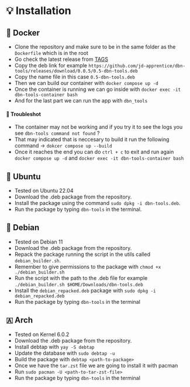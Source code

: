 # 💡 Installation

## 🐋 Docker

- Clone the repository and make sure to be in the same folder as the `Dockerfile` which is in the root
- Go check the latest release from [TAGS](https://github.com/jd-apprentice/dbn-tools/tags)
- Copy the deb link for example `https://github.com/jd-apprentice/dbn-tools/releases/download/0.0.5/0.5-dbn-tools.deb`
- Copy the name file in this case `0.5-dbn-tools.deb`
- Then we can build our container with `docker compose up -d`
- Once the container is running we can go inside with `docker exec -it dbn-tools-container bash`
- And for the last part we can run the app with `dbn_tools`

#### 🔬 Troubleshot

- The container may not be working and if you try it to see the logs you see `dbn-tools command not found` ?
- That may indicated that is neccesary to build it run the following command -> `dokcer compose up --build`
- Once it reaches the end you can do `ctrl + c` to exit and run again `docker compose up -d` and `docker exec -it dbn-tools-container bash`

## 🤎 Ubuntu

- Tested on Ubuntu 22.04
- Download the .deb package from the repository.
- Install the package using the command `sudo dpkg -i dbn-tools.deb`.
- Run the package by typing `dbn-tools` in the terminal.

## 🍎 Debian

- Tested on Debian 11
- Download the .deb package from the repository.
- Repack the package running the script in the utils called `debian_builder.sh`.
- Remember to give permissions to the package with `chmod +x ./debian_builder.sh`
- Run the script with the path to the .deb file for example `./debian_builder.sh $HOME/Downloads/dbn-tools.deb`
- Install the `debian_repacked.deb` package with `sudo dpkg -i debian_repacked.deb`
- Run the package by typing `dbn-tools` in the terminal

## 🇦 Arch

- Tested on Kernel 6.0.2
- Download the .deb package from the repository.
- Install debtap with `yay -S debtap`
- Update the database with `sudo debtap -u`
- Build the package with `debtap <path-to-package>`
- Once we have the `tar.zst` file we are going to install it with pacman
- Run `sudo pacman -U <path-to-tar-zst-file>`
- Run the package by typing `dbn-tools` in the terminal
